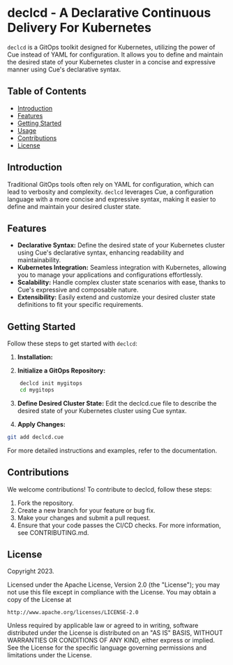 # declcd - A Declarative Continuous Delivery For Kubernetes

`declcd` is a GitOps toolkit designed for Kubernetes, utilizing the power of Cue instead of YAML for configuration. It allows you to define and maintain the desired state of your Kubernetes cluster in a concise and expressive manner using Cue's declarative syntax.

## Table of Contents
- [Introduction](#introduction)
- [Features](#features)
- [Getting Started](#getting-started)
- [Usage](#usage)
- [Contributions](#contributions)
- [License](#license)

## Introduction

Traditional GitOps tools often rely on YAML for configuration, which can lead to verbosity and complexity. `declcd` leverages Cue, a configuration language with a more concise and expressive syntax, making it easier to define and maintain your desired cluster state.

## Features

- **Declarative Syntax:** Define the desired state of your Kubernetes cluster using Cue's declarative syntax, enhancing readability and maintainability.
- **Kubernetes Integration:** Seamless integration with Kubernetes, allowing you to manage your applications and configurations effortlessly.
- **Scalability:** Handle complex cluster state scenarios with ease, thanks to Cue's expressive and composable nature.
- **Extensibility:** Easily extend and customize your desired cluster state definitions to fit your specific requirements.

## Getting Started

Follow these steps to get started with `declcd`:

1. **Installation:**

2. **Initialize a GitOps Repository:**
```bash
    declcd init mygitops
    cd mygitops
```

3. **Define Desired Cluster State:**
Edit the declcd.cue file to describe the desired state of your Kubernetes cluster using Cue syntax.

4. **Apply Changes:**
```bash
git add declcd.cue
```
For more detailed instructions and examples, refer to the documentation.

## Contributions

We welcome contributions! To contribute to declcd, follow these steps:

1. Fork the repository.
2. Create a new branch for your feature or bug fix.
3. Make your changes and submit a pull request.
4. Ensure that your code passes the CI/CD checks.
For more information, see CONTRIBUTING.md.

## License

Copyright 2023.

Licensed under the Apache License, Version 2.0 (the "License");
you may not use this file except in compliance with the License.
You may obtain a copy of the License at

    http://www.apache.org/licenses/LICENSE-2.0

Unless required by applicable law or agreed to in writing, software
distributed under the License is distributed on an "AS IS" BASIS,
WITHOUT WARRANTIES OR CONDITIONS OF ANY KIND, either express or implied.
See the License for the specific language governing permissions and
limitations under the License.


